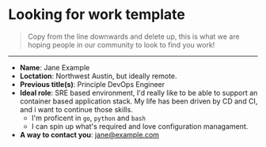 # Looking for work template

> Copy from the line downwards and delete up, this is what we are hoping people in our community to look to find you work!

---

- **Name**: Jane Example
- **Loctation**: Northwest Austin, but ideally remote.
- **Previous title(s)**: Principle DevOps Engineer
- **Ideal role**: SRE based environment, I'd really like to be able to support an container based application stack. My life has been driven by CD and CI, and i want to continue those skills.
  - I'm proficent in `go`, `python` and `bash`
  - I can spin up what's required and love configuration managament.
- **A way to contact you**: <jane@example.com>
